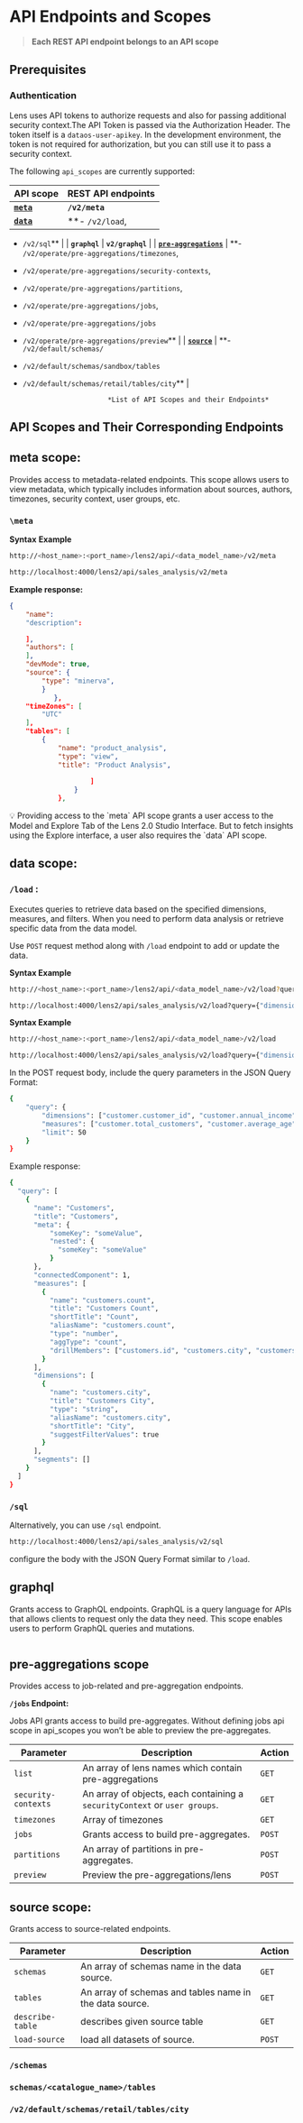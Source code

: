 
# API Endpoints and Scopes

> **Each REST API endpoint belongs to an API scope**
> 

## Prerequisites

### **Authentication**

Lens uses API tokens to authorize requests and also for passing additional security context.The API Token is passed via the Authorization Header. The token itself is a `dataos-user-apikey`.
In the development environment, the token is not required for authorization, but
you can still use it to pass a security context.

The following `api_scopes` are currently supported:

| **API scope** | **REST API endpoints** |
| --- | --- |
| [**`meta`**](https://www.notion.so/API-Endpoints-and-their-scopes-a41a79334ce244979b1aeae72fc651a7?pvs=21) | **`/v2/meta`** |
| [**`data`**](https://www.notion.so/Lens-2-0-Local-Set-Up-eab16d644d2c4f668246cd84ab7d1684?pvs=21) | **- `/v2/load`, 

-  `/v2/sql`** |
| **`graphql`** | **`v2/graphql`** |
| [**`pre-aggregations`**](https://www.notion.so/API-Endpoints-and-their-scopes-a41a79334ce244979b1aeae72fc651a7?pvs=21) | 
**- `/v2/operate/pre-aggregations/timezones`, 

- `/v2/operate/pre-aggregations/security-contexts`,

- `/v2/operate/pre-aggregations/partitions`, 

- `/v2/operate/pre-aggregations/jobs`,

- `/v2/operate/pre-aggregations/jobs`

- `/v2/operate/pre-aggregations/preview`** |
| [**`source`**](https://www.notion.so/API-Endpoints-and-their-scopes-a41a79334ce244979b1aeae72fc651a7?pvs=21) | **- `/v2/default/schemas/`

- `/v2/default/schemas/sandbox/tables`

- `/v2/default/schemas/retail/tables/city`** |

                           *List of API Scopes and their Endpoints*

## **API Scopes and Their Corresponding Endpoints**

## meta scope:

Provides access to metadata-related endpoints. This scope allows users to view metadata, which typically includes information about sources, authors, timezones, security context, user groups, etc.

### **`\meta`**

**Syntax**                                                                                                                                                                                             **Example**

```bash
http://<host_name>:<port_name>/lens2/api/<data_model_name>/v2/meta
```

```bash
http://localhost:4000/lens2/api/sales_analysis/v2/meta
```

**Example response:**

```json
{
    "name": 
    "description": 

    ],
    "authors": [
    ],
    "devMode": true,
    "source": {
        "type": "minerva",
        }
           },
    "timeZones": [
        "UTC"
    ],
    "tables": [
        {
            "name": "product_analysis",
            "type": "view",
            "title": "Product Analysis",
           
                    ]
                }
            },
```

<aside>
💡 Providing access to the `meta` API scope grants a user access to the Model and Explore Tab of the Lens 2.0 Studio Interface. But to fetch insights using the Explore interface, a user also requires the `data` API scope.

</aside>

## data scope:

### **`/load`** :

Executes queries to retrieve data based on the specified dimensions, measures, and filters. When you need to perform data analysis or retrieve specific data from the data model. 

Use `POST` request method along with `/load` endpoint to add or update the data.

**Syntax                                                                          Example**                                                                                    

```bash
http://<host_name>:<port_name>/lens2/api/<data_model_name>/v2/load?query=<query_parameters>

```

```bash
http://localhost:4000/lens2/api/sales_analysis/v2/load?query={"dimensions":["customer.customer_id","customer.annual_income"],"measures":["customer.total_customers", "customer.average_age"]}
```

**Syntax                                                                         Example**                                                                                                                                                   

```bash
http://<host_name>:<port_name>/lens2/api/<data_model_name>/v2/load
```

```bash
http://localhost:4000/lens2/api/sales_analysis/v2/load?query={"dimensions":["customer.customer_id","customer.annual_income"],"measures":["customer.total_customers", "customer.average_age"]}
```

In the POST request body, include the query parameters in the JSON Query Format:

```bash
{
    "query": {
        "dimensions": ["customer.customer_id", "customer.annual_income"],
        "measures": ["customer.total_customers", "customer.average_age"],
        "limit": 50
    }
}

```

Example response:

```bash
{
  "query": [
    {
      "name": "Customers",
      "title": "Customers",
      "meta": {
          "someKey": "someValue",
          "nested": {
            "someKey": "someValue"
          }
      },
      "connectedComponent": 1,
      "measures": [
        {
          "name": "customers.count",
          "title": "Customers Count",
          "shortTitle": "Count",
          "aliasName": "customers.count",
          "type": "number",
          "aggType": "count",
          "drillMembers": ["customers.id", "customers.city", "customers.createdAt"]
        }
      ],
      "dimensions": [
        {
          "name": "customers.city",
          "title": "Customers City",
          "type": "string",
          "aliasName": "customers.city",
          "shortTitle": "City",
          "suggestFilterValues": true
        }
      ],
      "segments": []
    }
  ]
}

```

### `/sql`

Alternatively, you can use `/sql` endpoint.

```bash
http://localhost:4000/lens2/api/sales_analysis/v2/sql
```

configure the body with the JSON Query Format similar to `/load`.

## graphql

Grants access to GraphQL endpoints. GraphQL is a query language for APIs that allows clients to request only the data they need. This scope enables users to perform GraphQL queries and mutations.

```sql

```

## pre-aggregations scope

 Provides access to job-related and pre-aggregation endpoints. 

**`/jobs` Endpoint:**

Jobs API grants access to build pre-aggregates. Without defining jobs api scope in api_scopes you won’t be able to preview the pre-aggregates.

| **Parameter** | **Description** | **Action** |
| --- | --- | --- |
| `list` | An array of lens names which contain pre-aggregations | `GET` |
| `security-contexts` | An array of objects, each containing a `securityContext` or `user groups`. | `GET` |
| `timezones` | Array of timezones | `GET` |
| `jobs` | Grants access to build pre-aggregates. | `POST` |
| `partitions` | An array of partitions in pre-aggregates. | `POST` |
| `preview` | Preview the pre-aggregations/lens | `POST` |

## source scope:

 Grants access to source-related endpoints. 

| **Parameter** | **Description** | **Action** |
| --- | --- | --- |
| `schemas` | An array of schemas name in the data source. | `GET` |
| `tables` | An array of schemas and tables name in the data source. | `GET` |
| `describe-table` | describes given source table | `GET` |
| `load-source` | load all datasets of source. | `POST` |

### `/schemas`

### `schemas/<catalogue_name>/tables`

### `/v2/default/schemas/retail/tables/city`
